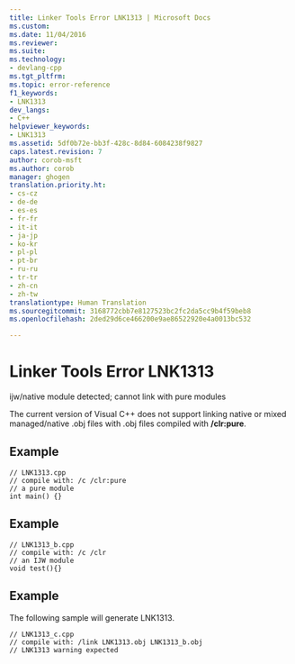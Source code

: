 ```yaml
---
title: Linker Tools Error LNK1313 | Microsoft Docs
ms.custom: 
ms.date: 11/04/2016
ms.reviewer: 
ms.suite: 
ms.technology:
- devlang-cpp
ms.tgt_pltfrm: 
ms.topic: error-reference
f1_keywords:
- LNK1313
dev_langs:
- C++
helpviewer_keywords:
- LNK1313
ms.assetid: 5df0b72e-bb3f-428c-8d84-6084238f9827
caps.latest.revision: 7
author: corob-msft
ms.author: corob
manager: ghogen
translation.priority.ht:
- cs-cz
- de-de
- es-es
- fr-fr
- it-it
- ja-jp
- ko-kr
- pl-pl
- pt-br
- ru-ru
- tr-tr
- zh-cn
- zh-tw
translationtype: Human Translation
ms.sourcegitcommit: 3168772cbb7e8127523bc2fc2da5cc9b4f59beb8
ms.openlocfilehash: 2ded29d6ce466200e9ae86522920e4a0013bc532

---
```

# Linker Tools Error LNK1313
ijw/native module detected; cannot link with pure modules  
  
 The current version of Visual C++ does not support linking native or mixed managed/native .obj files with .obj files compiled with **/clr:pure**.  
  
## Example  
  
```  
// LNK1313.cpp  
// compile with: /c /clr:pure  
// a pure module  
int main() {}  
```  
  
## Example  
  
```  
// LNK1313_b.cpp  
// compile with: /c /clr  
// an IJW module  
void test(){}  
```  
  
## Example  
 The following sample will generate LNK1313.  
  
```  
// LNK1313_c.cpp  
// compile with: /link LNK1313.obj LNK1313_b.obj  
// LNK1313 warning expected  
```


<!--HONumber=Jan17_HO1-->


